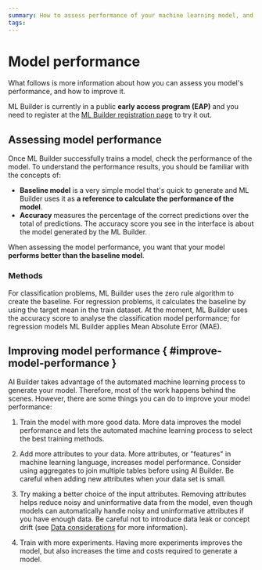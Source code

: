 ```yaml
---
summary: How to assess performance of your machine learning model, and how to improve it.
tags:
---
```


# Model performance

What follows is more information about how you can assess you model's performance, and how to improve it.

<div class="info" markdown="1">

ML Builder is currently in a public **early access program (EAP)** and you need to register at the [ML Builder registration page](https://www.outsystems.com/eap-ml-builder/) to try it out.

</div>

## Assessing model performance

Once ML Builder successfully trains a model, check the performance of the model. To understand the performance results, you should be familiar with the concepts of:

* **Baseline model** is a very simple model that's quick to generate and ML Builder uses it as **a reference to calculate the performance of the model**.
* **Accuracy** measures the percentage of the correct predictions over the total of predictions. The accuracy score you see in the interface is about the model generated by the ML Builder.


When assessing the model performance, you want that your model **performs better than the baseline model**.

### Methods

For classification problems, ML Builder uses the zero rule algorithm to create the baseline. For regression problems, it calculates the baseline by using the target mean in the train dataset. At the moment, ML Builder uses the accuracy score to analyse the classification model performance; for regression models ML Builder applies Mean Absolute Error (MAE).

## Improving model performance { #improve-model-performance }

AI Builder takes advantage of the automated machine learning process to generate your model. Therefore, most of the work happens behind the scenes. However, there are some things you can do to improve your model performance:

1. Train the model with more good data. More data improves the model performance and lets the automated machine learning process to select the best training methods.

1. Add more attributes to your data. More attributes, or "features" in machine learning language,  increases model performance. Consider using aggregates to join multiple tables before using AI Builder. Be careful when adding new attributes when your data set is small.

1. Try making a better choice of the input attributes. Removing attributes helps reduce noisy and uninformative data from the model, even though models can automatically handle noisy and uninformative attributes if you have enough data. Be careful not to introduce data leak or concept drift (see [Data considerations](data-considerations.md#data-considerations) for more information).

1. Train with more experiments. Having more experiments improves the model, but also increases the time and costs required to generate a model.